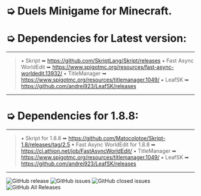 # ➭ Duels Minigame for Minecraft.

# ➭ Dependencies for Latest version:
***
> ▪ Skript ➥ https://github.com/SkriptLang/Skript/releases
> ▪ Fast Async WorldEdit ➥ https://www.spigotmc.org/resources/fast-async-worldedit.13932/
> ▪ TitleManager ➥ https://www.spigotmc.org/resources/titlemanager.1049/
> ▪ LeafSK ➥ https://github.com/andrei923/LeafSK/releases
***

# ➭ Dependencies for 1.8.8:
***
> ▪ Skript for 1.8.8 ➥ https://github.com/Matocolotoe/Skript-1.8/releases/tag/2.5
> ▪ Fast Async WorldEdit for 1.8.8 ➥ https://ci.athion.net/job/FastAsyncWorldEdit/
> ▪ TitleManager ➥ https://www.spigotmc.org/resources/titlemanager.1049/
> ▪ LeafSK ➥ https://github.com/andrei923/LeafSK/releases
***

![GitHub release](https://img.shields.io/github/release/andrei923/QuickDuelsPro.svg?style=for-the-badge)
![GitHub issues](https://img.shields.io/github/issues-raw/andrei923/QuickDuelsPro.svg?style=for-the-badge)
![GitHub closed issues](https://img.shields.io/github/issues-closed-raw/andrei923/QuickDuelsPro.svg?style=for-the-badge)
![GitHub All Releases](https://img.shields.io/github/downloads/andrei923/QuickDuelsPro/total.svg?style=for-the-badge)
